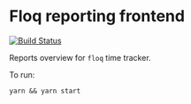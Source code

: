 # Floq reporting frontend

[![Build Status](https://travis-ci.org/blankoslo/floq-reports.svg?branch=master)](https://travis-ci.org/blankoslo/floq-reports)

Reports overview for `floq` time tracker.

To run:

    yarn && yarn start
